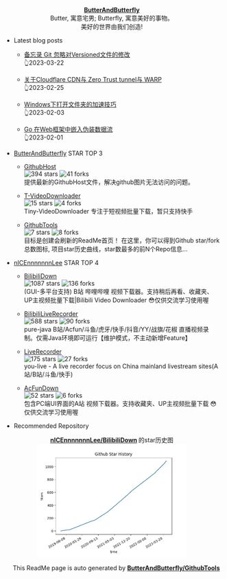 <p align="center">
      <strong>
        <a href="https://github.com/ButterAndButterfly" target="_blank">ButterAndButterfly</a><br>
      </strong>  
        Butter, 寓意宅男; Butterfly, 寓意美好的事物。 
        <br/> 美好的世界由我们创造!  
</p>

+ Latest blog posts  

    + [备忘录 Git 忽略对Versioned文件的修改](https://nicelee.top/blog/2023/03/22/git-ignore-versioned-file-changes/)   
    :point_up_2:2023-03-22

    + [关于Cloudflare CDN与 Zero Trust tunnel与 WARP](https://nicelee.top/blog/2023/02/25/cloudflare-cdn-tunnel-warp/)   
    :point_up_2:2023-02-25

    + [Windows下打开文件夹的加速技巧](https://nicelee.top/blog/2023/02/03/win-speed-up/)   
    :point_up_2:2023-02-03

    + [Go 在Web框架中嵌入伪装数据流](https://nicelee.top/blog/2023/02/01/go-http-hijack/)   
    :point_up_2:2023-02-01



+ [ButterAndButterfly](https://github.com/ButterAndButterfly) STAR TOP 3
    
    + [GithubHost](https://github.com/ButterAndButterfly/GithubHost)   
    ![394 stars](https://img.shields.io/badge/Stars-394-green)
    ![41 forks](https://img.shields.io/badge/Forks-41-green)  
    提供最新的GithubHost文件，解决github图片无法访问的问题。
    
    + [T-VideoDownloader](https://github.com/ButterAndButterfly/T-VideoDownloader)   
    ![15 stars](https://img.shields.io/badge/Stars-15-green)
    ![4 forks](https://img.shields.io/badge/Forks-4-green)  
    Tiny-VideoDownloader 专注于短视频批量下载，暂只支持快手
    
    + [GithubTools](https://github.com/ButterAndButterfly/GithubTools)   
    ![7 stars](https://img.shields.io/badge/Stars-7-green)
    ![8 forks](https://img.shields.io/badge/Forks-8-green)  
    目标是创建会刷新的ReadMe首页！    在这里，你可以得到Github star/fork总数图标, 项目star历史曲线，star数最多的前N个Repo信息...
    

+ [nICEnnnnnnnLee](https://github.com/nICEnnnnnnnLee) STAR TOP 4
    
    + [BilibiliDown](https://github.com/nICEnnnnnnnLee/BilibiliDown)   
    ![1087 stars](https://img.shields.io/badge/Stars-1087-green)
    ![136 forks](https://img.shields.io/badge/Forks-136-green)  
    (GUI-多平台支持) B站 哔哩哔哩 视频下载器。支持稍后再看、收藏夹、UP主视频批量下载|Bilibili Video Downloader 😳仅供交流学习使用喔
    
    + [BilibiliLiveRecorder](https://github.com/nICEnnnnnnnLee/BilibiliLiveRecorder)   
    ![588 stars](https://img.shields.io/badge/Stars-588-green)
    ![90 forks](https://img.shields.io/badge/Forks-90-green)  
    pure-java B站/Acfun/斗鱼/虎牙/快手/抖音/YY/战旗/花椒 直播视频录制。仅需Java环境即可运行【维护模式，不主动新增Feature】
    
    + [LiveRecorder](https://github.com/nICEnnnnnnnLee/LiveRecorder)   
    ![175 stars](https://img.shields.io/badge/Stars-175-green)
    ![27 forks](https://img.shields.io/badge/Forks-27-green)  
    you-live - A live recorder focus on China mainland livestream sites(A站/B站/斗鱼/快手)
    
    + [AcFunDown](https://github.com/nICEnnnnnnnLee/AcFunDown)   
    ![52 stars](https://img.shields.io/badge/Stars-52-green)
    ![6 forks](https://img.shields.io/badge/Forks-6-green)  
    包含PC端UI界面的A站 视频下载器。支持收藏夹、UP主视频批量下载 😳仅供交流学习使用喔
    


+ Recommended Repository  
<p align="center">
      <strong>
        <a href="https://github.com/nICEnnnnnnnLee/BilibiliDown" target="_blank">nICEnnnnnnnLee/BilibiliDown</a>
      </strong>  的star历史图
  <br>
  <img src="https://raw.githubusercontent.com/nICEnnnnnnnLee/nICEnnnnnnnLee/master/data/stars_history.jpg" width="350px"></img>    
</p>

<p align="right">
      This ReadMe page is auto generated by 
      <strong>
        <a href="https://github.com/ButterAndButterfly/GithubTools" target="_blank">ButterAndButterfly/GithubTools</a><br>
      </strong>   
</p> 